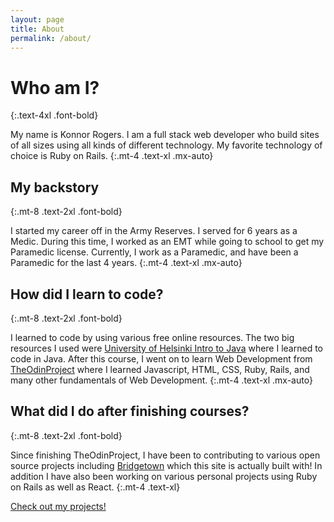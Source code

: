```yaml
---
layout: page
title: About
permalink: /about/
---
```


# Who am I?
{:.text-4xl .font-bold}

My name is Konnor Rogers. I am a full stack web developer who build
sites of all sizes using all kinds of different technology. My favorite
technology of choice is Ruby on Rails.
{:.mt-4 .text-xl .mx-auto}

## My backstory
{:.mt-8 .text-2xl .font-bold}

I started my career off in the Army Reserves. I served for 6 years as a
Medic. During this time, I worked as an EMT while going to school to get
my Paramedic license. Currently, I work as a Paramedic, and have been a
Paramedic for the last 4 years.
{:.mt-4 .text-xl .mx-auto}

## How did I learn to code?
{:.mt-8 .text-2xl .font-bold}

I learned to code by using various free online resources. The two big resources
I used were
[University of Helsinki Intro to Java](https://moocfi.github.io/courses/2013/programming-part-1/)
where I learned to code in Java. After this course, I went on to learn
Web Development from [TheOdinProject](https://theodinproject.com) where
I learned Javascript, HTML, CSS, Ruby, Rails, and many other
fundamentals of Web Development.
{:.mt-4 .text-xl .mx-auto}

## What did I do after finishing courses?
{:.mt-8 .text-2xl .font-bold}

Since
finishing TheOdinProject, I have been to contributing to various open source projects
including [Bridgetown](https://bridgetownrb.com) which this site is
actually built with! In addition I have also been working on various
personal projects using Ruby on Rails as well as React.
{:.mt-4 .text-xl}

[Check out my projects!](/projects)
